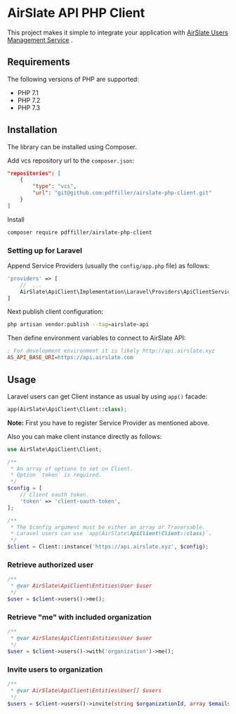 # AirSlate API PHP Client

This project makes it simple to integrate your application with [AirSlate Users Management Service](https://github.com/pdffiller/airslate-users-api) .

## Requirements

The following versions of PHP are supported:

- PHP 7.1
- PHP 7.2
- PHP 7.3

## Installation

The library can be installed using Composer.

Add vcs repository url to the `composer.json`:

```json
"repositories": [
    {
        "type": "vcs",
        "url": "git@github.com:pdffiller/airslate-php-client.git"
    }
]
```

Install

```bash
composer require pdffiller/airslate-php-client
```

### Setting up for Laravel

Append Service Providers (usually the `config/app.php` file) as follows:

```php
'providers' => [
    //  ...
    AirSlate\ApiClient\Implementation\Laravel\Providers\ApiClientServiceProvider::class,
]
```

Next publish client configuration:

```bash
php artisan vendor:publish --tag=airslate-api
```

Then define environment variables to connect to AirSlate API:

```ini
; For development environment it is likely http://api.airslate.xyz
AS_API_BASE_URI=https://api.airslate.com
```

## Usage

Laravel users can get Client instance as usual by using `app()` facade:

```php
app(AirSlate\ApiClient\Client::class);
```

**Note:** First you have to register Service Provider as mentioned above.

Also you can make client instance directly as follows:

```php
use AirSlate\ApiClient\Client;

/**
 * An array of options to set on Client.
 * Option `token` is required.
 */
$config = [
    // Client oauth token.
    'token' => 'client-oauth-token',
];

/**
 * The $config argument must be either an array or Traversable.
 * Laravel users can use `app(AirSlate\ApiClient\Client::class)`.
 */
$client = Client::instance('https://api.airslate.xyz', $config);
```

### Retrieve authorized user
```php
/**
 * @var AirSlate\ApiClient\Entities\User $user
 */
$user = $client->users()->me();
```

### Retrieve "me" with included organization
```php
/**
 * @var AirSlate\ApiClient\Entities\User $user
 */
$user = $client->users()->with('organization')->me();
```

### Invite users to organization
```php
/**
 * @var AirSlate\ApiClient\Entities\User[] $users
 */
$users = $client->users()->invite(string $organizationId, array $emails);
```
